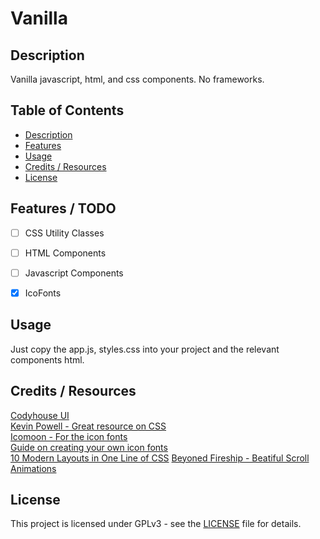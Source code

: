 # Vanilla

## Description
Vanilla javascript, html, and css components. No frameworks. 

## Table of Contents

- [Description](#description)
- [Features](#features) 
- [Usage](#usage)
- [Credits / Resources](#credits--resources)
- [License](#license)

## Features / TODO

- [ ] CSS Utility Classes
- [ ] HTML Components
- [ ] Javascript Components
- [x] IcoFonts  


## Usage
Just copy the app.js, styles.css into your project and the relevant components html. 

## Credits / Resources
[Codyhouse UI](https://codyhouse.co/ds/get-started)<br>
[Kevin Powell - Great resource on CSS](https://www.youtube.com/@KevinPowell)<br>
[Icomoon - For the icon fonts](https://icomoon.io)<br>
[Guide on creating your own icon fonts](https://origin-blog.mediatemple.net/design-creative/creating-implementing-icon-font-tutorial/)<br>
[10 Modern Layouts in One Line of CSS](https://web.dev/articles/one-line-layouts)
[Beyoned Fireship - Beatiful Scroll Animations](https://www.youtube.com/watch?v=T33NN_pPeNI&t=70s)

## License
This project is licensed under GPLv3 - see the [LICENSE](LICENSE) file for details.
